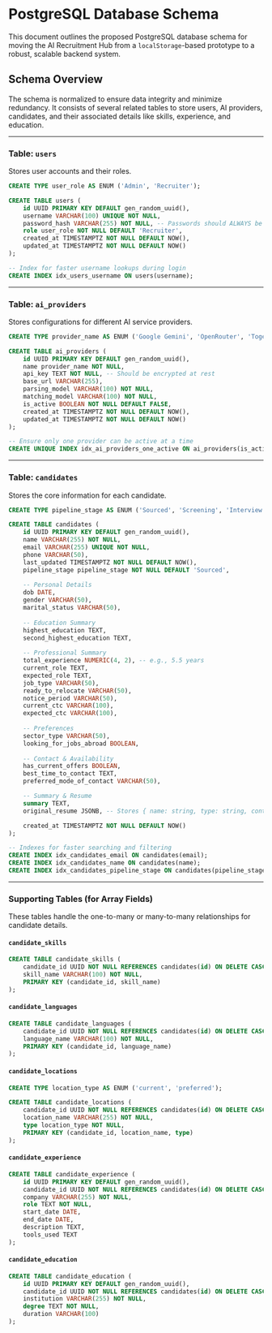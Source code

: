 
# PostgreSQL Database Schema

This document outlines the proposed PostgreSQL database schema for moving the AI Recruitment Hub from a `localStorage`-based prototype to a robust, scalable backend system.

## Schema Overview

The schema is normalized to ensure data integrity and minimize redundancy. It consists of several related tables to store users, AI providers, candidates, and their associated details like skills, experience, and education.

---

### Table: `users`

Stores user accounts and their roles.

```sql
CREATE TYPE user_role AS ENUM ('Admin', 'Recruiter');

CREATE TABLE users (
    id UUID PRIMARY KEY DEFAULT gen_random_uuid(),
    username VARCHAR(100) UNIQUE NOT NULL,
    password_hash VARCHAR(255) NOT NULL, -- Passwords should ALWAYS be hashed (e.g., with bcrypt)
    role user_role NOT NULL DEFAULT 'Recruiter',
    created_at TIMESTAMPTZ NOT NULL DEFAULT NOW(),
    updated_at TIMESTAMPTZ NOT NULL DEFAULT NOW()
);

-- Index for faster username lookups during login
CREATE INDEX idx_users_username ON users(username);
```

---

### Table: `ai_providers`

Stores configurations for different AI service providers.

```sql
CREATE TYPE provider_name AS ENUM ('Google Gemini', 'OpenRouter', 'Together AI');

CREATE TABLE ai_providers (
    id UUID PRIMARY KEY DEFAULT gen_random_uuid(),
    name provider_name NOT NULL,
    api_key TEXT NOT NULL, -- Should be encrypted at rest
    base_url VARCHAR(255),
    parsing_model VARCHAR(100) NOT NULL,
    matching_model VARCHAR(100) NOT NULL,
    is_active BOOLEAN NOT NULL DEFAULT FALSE,
    created_at TIMESTAMPTZ NOT NULL DEFAULT NOW(),
    updated_at TIMESTAMPTZ NOT NULL DEFAULT NOW()
);

-- Ensure only one provider can be active at a time
CREATE UNIQUE INDEX idx_ai_providers_one_active ON ai_providers(is_active) WHERE is_active = TRUE;
```

---

### Table: `candidates`

Stores the core information for each candidate.

```sql
CREATE TYPE pipeline_stage AS ENUM ('Sourced', 'Screening', 'Interview', 'Offer', 'Hired', 'Rejected');

CREATE TABLE candidates (
    id UUID PRIMARY KEY DEFAULT gen_random_uuid(),
    name VARCHAR(255) NOT NULL,
    email VARCHAR(255) UNIQUE NOT NULL,
    phone VARCHAR(50),
    last_updated TIMESTAMPTZ NOT NULL DEFAULT NOW(),
    pipeline_stage pipeline_stage NOT NULL DEFAULT 'Sourced',
    
    -- Personal Details
    dob DATE,
    gender VARCHAR(50),
    marital_status VARCHAR(50),
    
    -- Education Summary
    highest_education TEXT,
    second_highest_education TEXT,
    
    -- Professional Summary
    total_experience NUMERIC(4, 2), -- e.g., 5.5 years
    current_role TEXT,
    expected_role TEXT,
    job_type VARCHAR(50),
    ready_to_relocate VARCHAR(50),
    notice_period VARCHAR(50),
    current_ctc VARCHAR(100),
    expected_ctc VARCHAR(100),
    
    -- Preferences
    sector_type VARCHAR(50),
    looking_for_jobs_abroad BOOLEAN,
    
    -- Contact & Availability
    has_current_offers BOOLEAN,
    best_time_to_contact TEXT,
    preferred_mode_of_contact VARCHAR(50),

    -- Summary & Resume
    summary TEXT,
    original_resume JSONB, -- Stores { name: string, type: string, content: string (base64) }

    created_at TIMESTAMPTZ NOT NULL DEFAULT NOW()
);

-- Indexes for faster searching and filtering
CREATE INDEX idx_candidates_email ON candidates(email);
CREATE INDEX idx_candidates_name ON candidates(name);
CREATE INDEX idx_candidates_pipeline_stage ON candidates(pipeline_stage);
```

---

### Supporting Tables (for Array Fields)

These tables handle the one-to-many or many-to-many relationships for candidate details.

#### `candidate_skills`
```sql
CREATE TABLE candidate_skills (
    candidate_id UUID NOT NULL REFERENCES candidates(id) ON DELETE CASCADE,
    skill_name VARCHAR(100) NOT NULL,
    PRIMARY KEY (candidate_id, skill_name)
);
```

#### `candidate_languages`
```sql
CREATE TABLE candidate_languages (
    candidate_id UUID NOT NULL REFERENCES candidates(id) ON DELETE CASCADE,
    language_name VARCHAR(100) NOT NULL,
    PRIMARY KEY (candidate_id, language_name)
);
```

#### `candidate_locations`
```sql
CREATE TYPE location_type AS ENUM ('current', 'preferred');

CREATE TABLE candidate_locations (
    candidate_id UUID NOT NULL REFERENCES candidates(id) ON DELETE CASCADE,
    location_name VARCHAR(255) NOT NULL,
    type location_type NOT NULL,
    PRIMARY KEY (candidate_id, location_name, type)
);
```

#### `candidate_experience`
```sql
CREATE TABLE candidate_experience (
    id UUID PRIMARY KEY DEFAULT gen_random_uuid(),
    candidate_id UUID NOT NULL REFERENCES candidates(id) ON DELETE CASCADE,
    company VARCHAR(255) NOT NULL,
    role TEXT NOT NULL,
    start_date DATE,
    end_date DATE,
    description TEXT,
    tools_used TEXT
);
```

#### `candidate_education`
```sql
CREATE TABLE candidate_education (
    id UUID PRIMARY KEY DEFAULT gen_random_uuid(),
    candidate_id UUID NOT NULL REFERENCES candidates(id) ON DELETE CASCADE,
    institution VARCHAR(255) NOT NULL,
    degree TEXT NOT NULL,
    duration VARCHAR(100)
);
```
